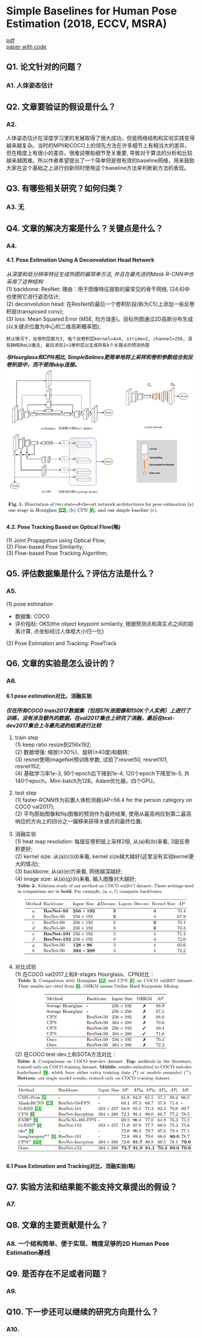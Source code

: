# Simple Baselines for Human Pose Estimation (2018, ECCV, MSRA)
[pdf](./Simple%20Baselines%20for%20Human%20Pose%20Estimation.pdf)   
[paper with code](https://paperswithcode.com/paper/simple-baselines-for-human-pose-estimation)

## Q1. 论文针对的问题？
### A1. 人体姿态估计

## Q2. 文章要验证的假设是什么？
### A2. 
人体姿态估计在深度学习里的发展取得了很大成功，但是网络结构和实验实践变得越来越复杂。当时的MPII和COCO上的领先方法在许多细节上有相当大的差异，但在精度上有很小的差异。很难说哪些细节至关重要, 导致对于算法的分析和比较越来越困难。所以作者希望提出了一个简单但是很有效的baseline网络，用来鼓励大家在这个基础之上进行创新同时使用这个baseline方法来判断新方法的表现。

## Q3. 有哪些相关研究？如何归类？
### A3. 无

## Q4. 文章的解决方案是什么？关键点是什么？
### A4. 
#### 4.1. Pose Estimation Using A Deconvolution Head Network   
*从深度和低分辨率特征生成热图的最简单方法, 并且在最先进的Mask R-CNN中也采用了这种结构*   
(1) backbone: ResNet; 理由：用于图像特征提取的最常见的骨干网络, [24,6]中也使用它进行姿态估计;  
(2) deconvolution head: 在ResNet的最后一个卷积阶段(称为C5)上添加一些反卷积层(transposed conv);  
(3) loss: Mean Squared Error (MSE, 均方误差)。目标热图通过2D高斯分布生成(以关键点位置为中心的二维高斯概率图); 
```
默认情况下，反卷积层数为3, 每个反卷积层kernel=4x4, stride=2, channel=256, 具有BN和ReLU激活, 最后添加1×1卷积层以生成所有k个关键点的预测热图
```
***与Hourglass和CPN相比, SimpleBalines更简单地将上采样和卷积参数组合到反卷积层中，而不使用skip连接。***
![](architecture.png)

#### 4.2. Pose Tracking Based on Optical Flow(略)
(1) Joint Propagation using Optical Flow;  
(2) Flow-based Pose Similarity;  
(3) Flow-based Pose Tracking Algorithm;  


## Q5. 评估数据集是什么？评估方法是什么？
### A5.  
(1) pose estimation
* 数据集: COCO    
* 评价指标: OKS(the object keypoint similarity, 根据预测点和真实点之间的距离计算, 点坐标经过人体框大小归一化)  

(2) Pose Estimation and Tracking: PoseTrack

## Q6. 文章的实验是怎么设计的？
### A6. 
#### 6.1 pose estimation对比、消融实验
***仅在所有COCO train2017数据集（包括57K张图像和150K个人实例）上进行了训练，没有涉及额外的数据，在val2017集合上研究了消融，最后在test-dev2017集合上与最先进的结果进行比较***
1. train step  
(1) keep ratio resize到256x192;  
(2) 数据增强: 缩放(±30%)、旋转(±40度)和翻转;  
(3) resnet使用ImageNet预训练参数, 试验了resnet50, resnet101, resnet152;  
(4) 基础学习率1e-3, 90个epoch后下降到1e-4, 120个epoch下降至1e-5, 共140个epoch。Mini-batch为128。Adam优化器。四个GPU。

2. test step  
(1) faster-RCNN作为前置人体检测器(AP=56.4 for the person category on COCO val2017);  
(2) 平均原始图像和flip图像的预测作为最终结果, 使用从最高响应到第二最高响应的方向上的四分之一偏移来获得关键点的最终位置;    

3. 消融实验  
(1) heat map resolution: 每层反卷积层上采样2倍, 从(a)和(b)来看, 3层反卷积更好;  
(2) kernel size: 从(a)(c)(d)来看, kernel size越大越好(这里没有实验kernel更大的情况);  
(3) backbone: 从(a)(e)(f)来看, 网络越深越好;  
(4) image size: 从(a)(g)(h)来看, 输入图像对大越好;  
![](Ablation.png)  

4. 对比试验  
(1) 在COCO val2017上和8-stages Hourglass、CPN对比：
![](comparsion%20on%20COCO%20val2017.png)  
(2) 在COCO test-dev上和SOTA方法对比：
![](comparsion%20on%20COCO%20test-dev.png)

#### 6.1 Pose Estimation and Tracking对比、消融实验(略)

## Q7. 实验方法和结果能不能支持文章提出的假设？
### A7. 

## Q8. 文章的主要贡献是什么？
### A8. 一个结构简单、便于实现、精度足够的2D Human Pose Estimation基线

## Q9. 是否存在不足或者问题？
### A9. 


## Q10. 下一步还可以继续的研究方向是什么？  
### A10. 